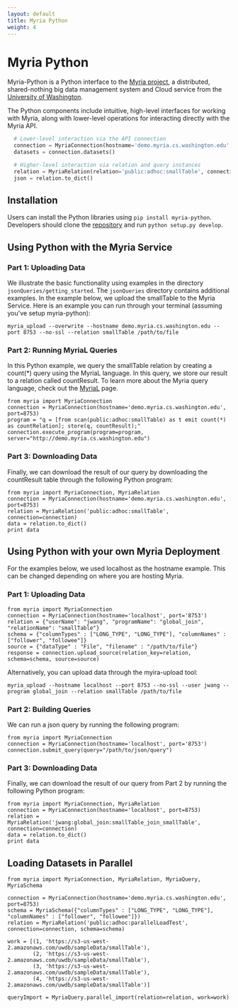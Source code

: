```yaml
---
layout: default
title: Myria Python
weight: 4
---
```


# Myria Python

Myria-Python is a Python interface to the [Myria project](http://myria.cs.washington.edu), a distributed, shared-nothing big data management system and Cloud service from the [University of Washington](http://www.cs.washington.edu).

The Python components include intuitive, high-level interfaces for working with Myria, along with lower-level operations for interacting directly with the Myria API.

```python
  # Lower-level interaction via the API connection
  connection = MyriaConnection(hostname='demo.myria.cs.washington.edu', port=8753)
  datasets = connection.datasets()

  # Higher-level interaction via relation and query instances
  relation = MyriaRelation(relation='public:adhoc:smallTable', connection=connection)
  json = relation.to_dict()
```

## Installation

Users can install the Python libraries using `pip install myria-python`. Developers should clone the [repository](https://github.com/uwescience/myria-python) and run `python setup.py develop`.


## Using Python with the Myria Service

### Part 1: Uploading Data

We illustrate the basic functionality using examples in the directory
`jsonQueries/getting_started`. The  `jsonQueries` directory contains additional examples. In the example below, we upload the smallTable to the Myria Service. Here is an example you can run through your terminal (assuming you've setup myria-python):

```
myria_upload --overwrite --hostname demo.myria.cs.washington.edu --port 8753 --no-ssl --relation smallTable /path/to/file
```

### Part 2: Running MyriaL Queries
In this Python example, we query the smallTable relation by creating a count(*) query using the MyriaL language. In this query, we store our result to a relation called countResult. To learn more about the Myria query language, check out the [MyriaL](myrial.html) page.

```
from myria import MyriaConnection
connection = MyriaConnection(hostname='demo.myria.cs.washington.edu', port=8753)
program = "q = [from scan(public:adhoc:smallTable) as t emit count(*) as countRelation]; store(q, countResult);"
connection.execute_program(program=program, server="http://demo.myria.cs.washington.edu")
```

### Part 3: Downloading Data
Finally, we can download the result of our query by downloading the countResult table through the following Python program:

```
from myria import MyriaConnection, MyriaRelation
connection = MyriaConnection(hostname='demo.myria.cs.washington.edu', port=8753)
relation = MyriaRelation('public:adhoc:smallTable', connection=connection)
data = relation.to_dict()
print data
```

## Using Python with your own Myria Deployment
For the examples below, we used localhost as the hostname example. This can be changed depending on where you are hosting Myria.

### Part 1: Uploading Data
```
from myria import MyriaConnection
connection = MyriaConnection(hostname='localhost', port='8753')
relation = {"userName": "jwang", "programName": "global_join", "relationName": "smallTable"}
schema = {"columnTypes" : ["LONG_TYPE", "LONG_TYPE"], "columnNames" : ["follower", "followee"]}
source = {"dataType" : "File", "filename" : "/path/to/file"}
response = connection.upload_source(relation_key=relation, schema=schema, source=source)
```

Alternatively, you can upload data through the myira-upload tool:

```
myria_upload --hostname localhost --port 8753 --no-ssl --user jwang --program global_join --relation smallTable /path/to/file
```

### Part 2: Building Queries
We can run a json query by running the following program:

```
from myria import MyriaConnection
connection = MyriaConnection(hostname='localhost', port='8753')
connection.submit_query(query="/path/to/json/query")
```

### Part 3: Downloading Data
Finally, we can download the result of our query from Part 2 by running the following Python program:

```
from myria import MyriaConnection, MyriaRelation
connection = MyriaConnection(hostname='localhost', port=8753)
relation = MyriaRelation('jwang:global_join:smallTable_join_smallTable', connection=connection)
data = relation.to_dict()
print data
```

## Loading Datasets in Parallel
```
from myria import MyriaConnection, MyriaRelation, MyriaQuery, MyriaSchema

connection = MyriaConnection(hostname='demo.myria.cs.washington.edu', port=8753)
schema = MyriaSchema({"columnTypes" : ["LONG_TYPE", "LONG_TYPE"], "columnNames" : ["follower", "followee"]})
relation = MyriaRelation('public:adhoc:parallelLoadTest', connection=connection, schema=schema)

work = [(1, 'https://s3-us-west-2.amazonaws.com/uwdb/sampleData/smallTable'),
        (2, 'https://s3-us-west-2.amazonaws.com/uwdb/sampleData/smallTable'),
        (3, 'https://s3-us-west-2.amazonaws.com/uwdb/sampleData/smallTable'),
        (4, 'https://s3-us-west-2.amazonaws.com/uwdb/sampleData/smallTable')]

queryImport = MyriaQuery.parallel_import(relation=relation, work=work)
```
